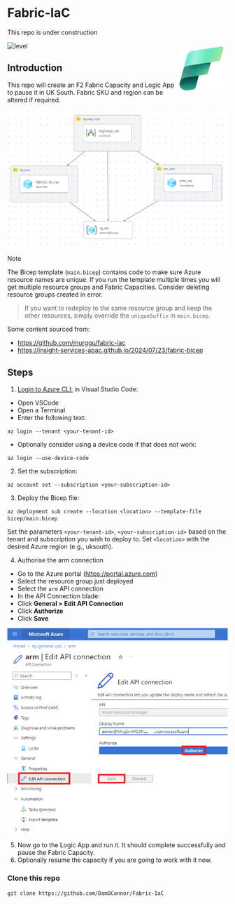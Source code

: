 # Fabric-IaC
This repo is under construction

<img src="images/Fabric_256.svg" alt="Fabric Image" style="margin: 10px;" width="100" align="right"/>

![level](https://img.shields.io/badge/Microsoft%20Fabric-IaC-green)

## Introduction

This repo will create an F2 Fabric Capacity and Logic App to pause it in UK South.  Fabric SKU and region can be altered if required.

![Bicep Visualizer](images/bicepvisualizer.png)

> [!NOTE]
> The Bicep template (`main.bicep`) contains code to make sure Azure resource names are unique.  If you run the template multiple times you will get multiple resource groups and Fabric Capacities.  Consider deleting resource groups created in error.  

> If you want to redeploy to the same resource group and keep the other resources, simply override the `uniqueSuffix` in `main.bicep`.



Some content sourced from:  
- https://github.com/murggu/fabric-iac
- https://insight-services-apac.github.io/2024/07/23/fabric-bicep

## Steps

1. [Login to Azure CLI:](Login%20to%20Azure%20CLI.md) in Visual Studio Code:
- Open VSCode
- Open a Terminal
- Enter the following text:

```
az login --tenant <your-tenant-id>
```

- Optionally consider using a device code if that does not work:
```
az login --use-device-code
```


2. Set the subscription:

```
az account set --subscription <your-subscription-id>
```


3. Deploy the Bicep file:

```
az deployment sub create --location <location> --template-file bicep/main.bicep
```

Set the parameters `<your-tenant-id>`, `<your-subscription-id>` based on the tenant and subscription you wish to deploy to.  Set `<location>` with the desired Azure region (e.g., uksouth).


4. Authorise the arm connection
- Go to the Azure portal (https://portal.azure.com)
- Select the resource group just deployed
- Select the `arm` API connection
- In the API Connection blade:
- Click **General > Edit API Connection**
- Click **Authorize**
- Click **Save**

![image](images/authoriseapi.png)

5. Now go to the Logic App and run it.  It should complete successfully and pause the Fabric Capacity.
6. Optionally resume the capacity if you are going to work with it now.


### Clone this repo

```
git clone https://github.com/DamOConnor/Fabric-IaC
```